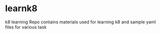 # learnk8
k8 learning 
Repo contains materials used for learning k8 and sample yaml files for various task
